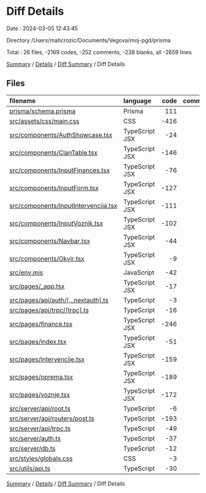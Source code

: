 # Diff Details

Date : 2024-03-05 12:43:45

Directory /Users/maticrozic/Documents/Vegova/moj-pgd/prisma

Total : 26 files,  -2169 codes, -252 comments, -238 blanks, all -2659 lines

[Summary](results.md) / [Details](details.md) / [Diff Summary](diff.md) / Diff Details

## Files
| filename | language | code | comment | blank | total |
| :--- | :--- | ---: | ---: | ---: | ---: |
| [prisma/schema.prisma](/prisma/schema.prisma) | Prisma | 111 | 0 | 22 | 133 |
| [src/assets/css/main.css](/src/assets/css/main.css) | CSS | -416 | -16 | -57 | -489 |
| [src/components/AuthShowcase.tsx](/src/components/AuthShowcase.tsx) | TypeScript JSX | -24 | -9 | -5 | -38 |
| [src/components/ClanTable.tsx](/src/components/ClanTable.tsx) | TypeScript JSX | -146 | 0 | -10 | -156 |
| [src/components/InputFinances.tsx](/src/components/InputFinances.tsx) | TypeScript JSX | -76 | 0 | -7 | -83 |
| [src/components/InputForm.tsx](/src/components/InputForm.tsx) | TypeScript JSX | -127 | 0 | -8 | -135 |
| [src/components/InputIntervencija.tsx](/src/components/InputIntervencija.tsx) | TypeScript JSX | -111 | 0 | -9 | -120 |
| [src/components/InputVoznik.tsx](/src/components/InputVoznik.tsx) | TypeScript JSX | -102 | 0 | -8 | -110 |
| [src/components/Navbar.tsx](/src/components/Navbar.tsx) | TypeScript JSX | -44 | -1 | -3 | -48 |
| [src/components/Okvir.tsx](/src/components/Okvir.tsx) | TypeScript JSX | -9 | 0 | -3 | -12 |
| [src/env.mjs](/src/env.mjs) | JavaScript | -42 | -26 | -4 | -72 |
| [src/pages/_app.tsx](/src/pages/_app.tsx) | TypeScript JSX | -17 | 0 | -5 | -22 |
| [src/pages/api/auth/[...nextauth].ts](/src/pages/api/auth/%5B...nextauth%5D.ts) | TypeScript | -3 | 0 | -4 | -7 |
| [src/pages/api/trpc/[trpc].ts](/src/pages/api/trpc/%5Btrpc%5D.ts) | TypeScript | -16 | -1 | -3 | -20 |
| [src/pages/finance.tsx](/src/pages/finance.tsx) | TypeScript JSX | -246 | -9 | -15 | -270 |
| [src/pages/index.tsx](/src/pages/index.tsx) | TypeScript JSX | -51 | -14 | -8 | -73 |
| [src/pages/intervencije.tsx](/src/pages/intervencije.tsx) | TypeScript JSX | -159 | 0 | -11 | -170 |
| [src/pages/oprema.tsx](/src/pages/oprema.tsx) | TypeScript JSX | -189 | -2 | -18 | -209 |
| [src/pages/voznje.tsx](/src/pages/voznje.tsx) | TypeScript JSX | -172 | 0 | -13 | -185 |
| [src/server/api/root.ts](/src/server/api/root.ts) | TypeScript | -6 | -6 | -3 | -15 |
| [src/server/api/routers/post.ts](/src/server/api/routers/post.ts) | TypeScript | -193 | 0 | -28 | -221 |
| [src/server/api/trpc.ts](/src/server/api/trpc.ts) | TypeScript | -49 | -67 | -16 | -132 |
| [src/server/auth.ts](/src/server/auth.ts) | TypeScript | -37 | -69 | -9 | -115 |
| [src/server/db.ts](/src/server/db.ts) | TypeScript | -12 | 0 | -5 | -17 |
| [src/styles/globals.css](/src/styles/globals.css) | CSS | -3 | 0 | -1 | -4 |
| [src/utils/api.ts](/src/utils/api.ts) | TypeScript | -30 | -32 | -7 | -69 |

[Summary](results.md) / [Details](details.md) / [Diff Summary](diff.md) / Diff Details